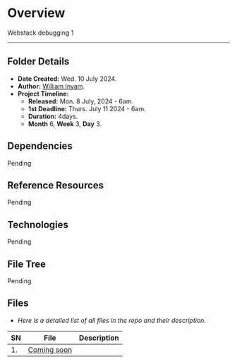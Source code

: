 # Overview #
Webstack debugging 1

<hr/>

## Folder Details ###
- **Date Created:** Wed. 10 July 2024.
- **Author:** [William Inyam](https.//github.com/thecypherzen).
- **Project Timeline:**
  - **Released:** Mon. 8 July, 2024 - 6am.
  - **1st Deadline:** Thurs. July 11 2024 - 6am.
  - **Duration:** 4days.
  - **Month** 6, **Week** 3, **Day** 3.



## Dependencies ##
Pending

## Reference Resources
Pending


## Technologies ##
Pending

## File Tree ##
Pending


## Files ###
- *Here is a detailed list of all files in the repo and their description*.

| SN | File | Description                                   |
|----|------|-----------------------------------------------|
| 1. | [Coming soon](https://www.github.com) |  |

